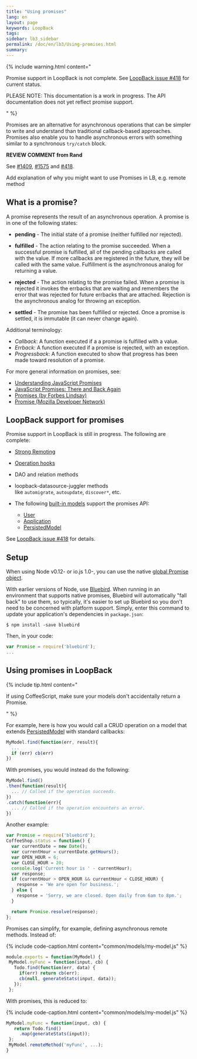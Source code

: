```yaml
---
title: "Using promises"
lang: en
layout: page
keywords: LoopBack
tags:
sidebar: lb3_sidebar
permalink: /doc/en/lb3/Using-promises.html
summary:
---
```


{% include warning.html content="

Promise support in LoopBack is not complete. See [LoopBack issue #418](https://github.com/strongloop/loopback/issues/418#issue-38984704) for current status.

PLEASE NOTE: This documentation is a work in progress. The API documentation does not yet reflect promise support.

" %}

Promises are an alternative for asynchronous operations that can be simpler to write and understand than traditional callback-based approaches.
Promises also enable you to handle asynchronous errors with something similar to a synchronous `try/catch` block.

<div class="sl-hidden"><strong>REVIEW COMMENT from Rand</strong><br>
  <p><span>See </span><a href="https://github.com/strongloop/loopback/issues/1409" class="external-link" rel="nofollow">#1409</a><span>,</span> <a href="https://github.com/strongloop/loopback/issues/1575" class="external-link" rel="nofollow">#1575</a> <span>and </span>
    <a
      href="https://github.com/strongloop/loopback/issues/418" class="external-link" rel="nofollow">#418</a><span>.</span></p>
  <p>Add explanation of why you might want to use Promises in LB, e.g. remote method</p>
</div>

## What is a promise?

A promise represents the result of an asynchronous operation. A promise is in one of the following states:

* **pending** - The initial state of a promise (neither fulfilled nor rejected).

* **fulfilled** - The action relating to the promise succeeded.
  When a successful promise is fulfilled, all of the pending callbacks are called with the value.
  If more callbacks are registered in the future, they will be called with the same value. Fulfillment is the asynchronous analog for returning a value.

* **rejected** - The action relating to the promise failed.
  When a promise is rejected it invokes the errbacks that are waiting and remembers the error that was rejected for future errbacks that are attached.
  Rejection is the asynchronous analog for throwing an exception.

* **settled** - The promise has been fulfilled or rejected. Once a promise is settled, it is immutable (it can never change again).

Additional terminology:

* _Callback_: A function executed if a a promise is fulfilled with a value.
* _Errback_: A function executed if a promise is rejected, with an exception.
* _Progressback_: A function executed to show that progress has been made toward resolution of a promise.

For more general information on promises, see:

* [Understanding JavaScript Promises](https://spring.io/understanding/javascript-promises)
* [JavaScript Promises: There and Back Again](http://www.html5rocks.com/en/tutorials/es6/promises/)
* [Promises (by Forbes Lindsay)](https://www.promisejs.org/)
* [Promise (Mozilla Developer Network)](https://developer.mozilla.org/en-US/docs/Web/JavaScript/Reference/Global_Objects/Promise)

## LoopBack support for promises

Promise support in LoopBack is still in progress. The following are complete:

* [Strong Remoting](Strong-Remoting.html)
* [Operation hooks](Operation-hooks.html)
* DAO and relation methods  
* loopback-datasource-juggler methods like `automigrate`, `autoupdate`, `discover*`, etc.
* The following [built-in models](Using-built-in-models.html) support the promises API:

    * [User](https://apidocs.loopback.io/loopback/#user) 
    * [Application](https://apidocs.loopback.io/loopback/#application) 
    * [PersistedModel](https://apidocs.loopback.io/loopback/#persistedmodel) 

See [LoopBack issue #418](https://github.com/strongloop/loopback/issues/418#issue-38984704) for details.

## Setup

When using Node v0.12- or io.js 1.0-, you can use the native [global Promise object](https://developer.mozilla.org/en-US/docs/Web/JavaScript/Reference/Global_Objects/Promise).

With earlier versions of Node, use [Bluebird](https://www.npmjs.com/package/bluebird).
When running in an environment that supports native promises, Bluebird will automatically "fall back" to use them, so typically,
it's easier to set up Bluebird so you don't need to be concerned with platform support.
Simply, enter this command to update your application's dependencies in `package.json`:

```shell
$ npm install -save bluebird
```

Then, in your code:

```javascript
var Promise = require('bluebird');
...
```

## Using promises in LoopBack

{% include tip.html content="

If using CoffeeScript, make sure your models don't accidentally return a Promise.

" %}

For example, here is how you would call a CRUD operation on a model that extends [PersistedModel](https://apidocs.loopback.io/loopback/#persistedmodel) with standard callbacks:

```javascript
MyModel.find(function(err, result){
  ...
  if (err) cb(err)
})
```

With promises, you would instead do the following:

```javascript
MyModel.find()
.then(function(result){
  ... // Called if the operation succeeds.
})
.catch(function(err){
  ... // Called if the operation encounters an error.
})
```

Another example:

```javascript
var Promise = require('bluebird');
CoffeeShop.status = function() {
  var currentDate = new Date();
  var currentHour = currentDate.getHours();
  var OPEN_HOUR = 6;
  var CLOSE_HOUR = 20;
  console.log('Current hour is ' - currentHour);
  var response;
  if (currentHour > OPEN_HOUR && currentHour < CLOSE_HOUR) {
    response = 'We are open for business.';
  } else {
    response = 'Sorry, we are closed. Open daily from 6am to 8pm.';
  }

  return Promise.resolve(response);
};
```

Promises can simplify, for example, defining asynchronous remote methods. Instead of:

{% include code-caption.html content="common/models/my-model.js" %}
```javascript
module.exports = function(MyModel) {
 MyModel.myFunc = function(input, cb) {
   Todo.find(function(err, data) {
     if(err) return cb(err);
     cb(null, generateStats(input, data));
   });
 };
```

With promises, this is reduced to:

{% include code-caption.html content="common/models/my-model.js" %}
```javascript
MyModel.myFunc = function(input, cb) {
   return Todo.find()
     .map(generateStats(input));
 };
 MyModel.remoteMethod('myFunc', ...);
}
```
